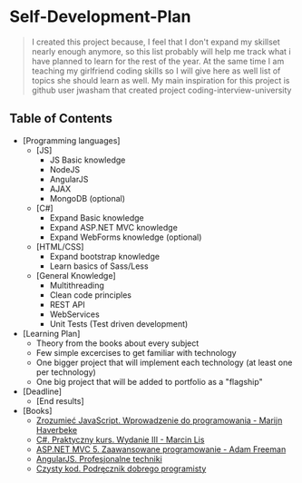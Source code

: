 # Self-Development-Plan

> I created this project because, I feel that I don't expand my skillset nearly enough anymore, 
> so this list probably will help me track what i have planned to learn for the rest of the year.
> At the same time I am teaching my girlfriend coding skills so I will give here as well list of topics
> she should learn as well. My main inspiration for this project is github user jwasham that created project
> coding-interview-university

## Table of Contents

- [Programming languages]
  - [JS] 
    - JS Basic knowledge
    - NodeJS
    - AngularJS
    - AJAX
    - MongoDB (optional)
  - [C#]
    - Expand Basic knowledge
    - Expand ASP.NET MVC knowledge
    - Expand WebForms knowledge (optional)
  - [HTML/CSS]
    - Expand bootstrap knowledge 
    - Learn basics of Sass/Less
  - [General Knowledge]
    - Multithreading
    - Clean code principles
    - REST API
    - WebServices 
    - Unit Tests (Test driven development)
- [Learning Plan]
  - Theory from the books about every subject
  - Few simple excercises to get familiar with technology
  - One bigger project that will implement each technology (at least one per technology)
  - One big project that will be added to portfolio as a "flagship"
- [Deadline]
  - [End results]
- [Books]
  - [Zrozumieć JavaScript. Wprowadzenie do programowania  - Marijn Haverbeke](http://helion.pl/ksiazki/angularjs-profesjonalne-techniki-adam-freeman,angupt.htm)
  - [C#. Praktyczny kurs. Wydanie III - Marcin Lis](http://helion.pl/ksiazki/c-praktyczny-kurs-wydanie-iii-marcin-lis,cshpk3.htm)
  - [ASP.NET MVC 5. Zaawansowane programowanie - Adam Freeman](http://helion.pl/ksiazki/asp-net-mvc-5-zaawansowane-programowanie-adam-freeman,asp5zp.htm)
  - [AngularJS. Profesjonalne techniki](http://helion.pl/ksiazki/angularjs-profesjonalne-techniki-adam-freeman,angupt.htm)
  - [Czysty kod. Podręcznik dobrego programisty](http://helion.pl/ksiazki/czysty-kod-podrecznik-dobrego-programisty-robert-c-martin,czykov.htm)
  
